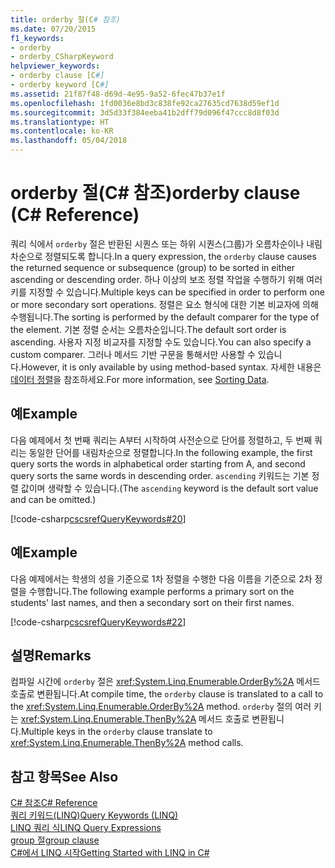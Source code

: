 ```yaml
---
title: orderby 절(C# 참조)
ms.date: 07/20/2015
f1_keywords:
- orderby
- orderby_CSharpKeyword
helpviewer_keywords:
- orderby clause [C#]
- orderby keyword [C#]
ms.assetid: 21f87f48-d69d-4e95-9a52-6fec47b37e1f
ms.openlocfilehash: 1fd0036e8bd3c838fe92ca27635cd7638d59ef1d
ms.sourcegitcommit: 3d5d33f384eeba41b2dff79d096f47ccc8d8f03d
ms.translationtype: HT
ms.contentlocale: ko-KR
ms.lasthandoff: 05/04/2018
---
```

# <a name="orderby-clause-c-reference"></a><span data-ttu-id="8e3a7-102">orderby 절(C# 참조)</span><span class="sxs-lookup"><span data-stu-id="8e3a7-102">orderby clause (C# Reference)</span></span>
<span data-ttu-id="8e3a7-103">쿼리 식에서 `orderby` 절은 반환된 시퀀스 또는 하위 시퀀스(그룹)가 오름차순이나 내림차순으로 정렬되도록 합니다.</span><span class="sxs-lookup"><span data-stu-id="8e3a7-103">In a query expression, the `orderby` clause causes the returned sequence or subsequence (group) to be sorted in either ascending or descending order.</span></span> <span data-ttu-id="8e3a7-104">하나 이상의 보조 정렬 작업을 수행하기 위해 여러 키를 지정할 수 있습니다.</span><span class="sxs-lookup"><span data-stu-id="8e3a7-104">Multiple keys can be specified in order to perform one or more secondary sort operations.</span></span> <span data-ttu-id="8e3a7-105">정렬은 요소 형식에 대한 기본 비교자에 의해 수행됩니다.</span><span class="sxs-lookup"><span data-stu-id="8e3a7-105">The sorting is performed by the default comparer for the type of the element.</span></span> <span data-ttu-id="8e3a7-106">기본 정렬 순서는 오름차순입니다.</span><span class="sxs-lookup"><span data-stu-id="8e3a7-106">The default sort order is ascending.</span></span> <span data-ttu-id="8e3a7-107">사용자 지정 비교자를 지정할 수도 있습니다.</span><span class="sxs-lookup"><span data-stu-id="8e3a7-107">You can also specify a custom comparer.</span></span> <span data-ttu-id="8e3a7-108">그러나 메서드 기반 구문을 통해서만 사용할 수 있습니다.</span><span class="sxs-lookup"><span data-stu-id="8e3a7-108">However, it is only available by using method-based syntax.</span></span> <span data-ttu-id="8e3a7-109">자세한 내용은 [데이터 정렬](../../programming-guide/concepts/linq/sorting-data.md)을 참조하세요.</span><span class="sxs-lookup"><span data-stu-id="8e3a7-109">For more information, see [Sorting Data](../../programming-guide/concepts/linq/sorting-data.md).</span></span>  
  
## <a name="example"></a><span data-ttu-id="8e3a7-110">예</span><span class="sxs-lookup"><span data-stu-id="8e3a7-110">Example</span></span>  
 <span data-ttu-id="8e3a7-111">다음 예제에서 첫 번째 쿼리는 A부터 시작하여 사전순으로 단어를 정렬하고, 두 번째 쿼리는 동일한 단어를 내림차순으로 정렬합니다.</span><span class="sxs-lookup"><span data-stu-id="8e3a7-111">In the following example, the first query sorts the words in alphabetical order starting from A, and second query sorts the same words in descending order.</span></span> <span data-ttu-id="8e3a7-112">`ascending` 키워드는 기본 정렬 값이며 생략할 수 있습니다.</span><span class="sxs-lookup"><span data-stu-id="8e3a7-112">(The `ascending` keyword is the default sort value and can be omitted.)</span></span>  
  
 [!code-csharp[cscsrefQueryKeywords#20](../../../csharp/language-reference/keywords/codesnippet/CSharp/orderby-clause_1.cs)]  
  
## <a name="example"></a><span data-ttu-id="8e3a7-113">예</span><span class="sxs-lookup"><span data-stu-id="8e3a7-113">Example</span></span>  
 <span data-ttu-id="8e3a7-114">다음 예제에서는 학생의 성을 기준으로 1차 정렬을 수행한 다음 이름을 기준으로 2차 정렬을 수행합니다.</span><span class="sxs-lookup"><span data-stu-id="8e3a7-114">The following example performs a primary sort on the students' last names, and then a secondary sort on their first names.</span></span>  
  
 [!code-csharp[cscsrefQueryKeywords#22](../../../csharp/language-reference/keywords/codesnippet/CSharp/orderby-clause_2.cs)]  
  
## <a name="remarks"></a><span data-ttu-id="8e3a7-115">설명</span><span class="sxs-lookup"><span data-stu-id="8e3a7-115">Remarks</span></span>  
 <span data-ttu-id="8e3a7-116">컴파일 시간에 `orderby` 절은 <xref:System.Linq.Enumerable.OrderBy%2A> 메서드 호출로 변환됩니다.</span><span class="sxs-lookup"><span data-stu-id="8e3a7-116">At compile time, the `orderby` clause is translated to a call to the <xref:System.Linq.Enumerable.OrderBy%2A> method.</span></span> <span data-ttu-id="8e3a7-117">`orderby` 절의 여러 키는 <xref:System.Linq.Enumerable.ThenBy%2A> 메서드 호출로 변환됩니다.</span><span class="sxs-lookup"><span data-stu-id="8e3a7-117">Multiple keys in the `orderby` clause translate to <xref:System.Linq.Enumerable.ThenBy%2A> method calls.</span></span>  
  
## <a name="see-also"></a><span data-ttu-id="8e3a7-118">참고 항목</span><span class="sxs-lookup"><span data-stu-id="8e3a7-118">See Also</span></span>  
 [<span data-ttu-id="8e3a7-119">C# 참조</span><span class="sxs-lookup"><span data-stu-id="8e3a7-119">C# Reference</span></span>](../../../csharp/language-reference/index.md)  
 [<span data-ttu-id="8e3a7-120">쿼리 키워드(LINQ)</span><span class="sxs-lookup"><span data-stu-id="8e3a7-120">Query Keywords (LINQ)</span></span>](../../../csharp/language-reference/keywords/query-keywords.md)  
 [<span data-ttu-id="8e3a7-121">LINQ 쿼리 식</span><span class="sxs-lookup"><span data-stu-id="8e3a7-121">LINQ Query Expressions</span></span>](../../../csharp/programming-guide/linq-query-expressions/index.md)  
 [<span data-ttu-id="8e3a7-122">group 절</span><span class="sxs-lookup"><span data-stu-id="8e3a7-122">group clause</span></span>](../../../csharp/language-reference/keywords/group-clause.md)  
 [<span data-ttu-id="8e3a7-123">C#에서 LINQ 시작</span><span class="sxs-lookup"><span data-stu-id="8e3a7-123">Getting Started with LINQ in C#</span></span>](../../../csharp/programming-guide/concepts/linq/getting-started-with-linq.md)
